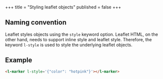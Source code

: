 +++
title = "Styling leaflet objects"
published = false
+++

## Naming convention
Leaflet styles objects using the `style` keyword option.
Leaflet HTML, on the other hand, needs to support inline style and leaflet style.
Therefore, the keyword `l-style` is used to style the underlying leaflet objects.

## Example

```html
<l-marker l-style='{"color": "hotpink"}'></l-marker>
```

